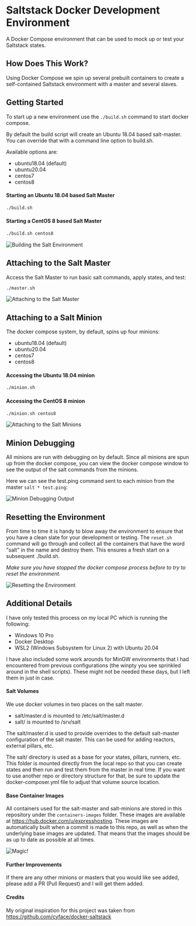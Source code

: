 # Saltstack Docker Development Environment
A Docker Compose environment that can be used to mock up or test your Saltstack states.

## How Does This Work?
Using Docker Compose we spin up several prebuilt containers to create a self-contained Saltstack environment with a master and several slaves.

## Getting Started
To start up a new environment use the `./build.sh` command to start docker compose.

By default the build script will create an Ubuntu 18.04 based salt-master. You can override that with a command line option to build.sh.

Available options are:
* ubuntu18.04 (default)
* ubuntu20.04
* centos7
* centos8

#### Starting an Ubuntu 18.04 based Salt Master
```bash
./build.sh
```

#### Starting a CentOS 8 based Salt Master
```bash
./build.sh centos8
```
![Building the Salt Environment](https://raw.githubusercontent.com/tomwalsh/saltstack-docker-development/61b1436f178ce796f7f6205b814c5d9c7e5351fe/screenshots/building-salt-environment.gif)

## Attaching to the Salt Master
Access the Salt Master to run basic salt commands, apply states, and test:

```bash
./master.sh
```
![Attaching to the Salt Master](https://raw.githubusercontent.com/tomwalsh/saltstack-docker-development/main/screenshots/attaching-to-salt-master.gif)

## Attaching to a Salt Minion
The docker compose system, by default, spins up four minions:

* ubuntu18.04 (default)
* ubuntu20.04
* centos7
* centos8

#### Accessing the Ubuntu 18.04 minion
```bash
./minion.sh
```

#### Accessing the CentOS 8 minion
```bash
./minion.sh centos8
```

![Attaching to the Salt Minions](https://raw.githubusercontent.com/tomwalsh/saltstack-docker-development/main/screenshots/accessing-the-minions.gif)

## Minion Debugging
All minions are run with debugging on by default. Since all minions are spun up from the docker compose, you can view the docker compose window to see the output of the salt commands from the minions.

Here we can see the test.ping command sent to each minion from the master `salt * test.ping`:

![Minion Debugging Output](https://raw.githubusercontent.com/tomwalsh/saltstack-docker-development/61b1436f178ce796f7f6205b814c5d9c7e5351fe/screenshots/debugging-minion-commands.gif)

## Resetting the Environment
From time to time it is handy to blow away the environment to ensure that you have a clean slate for your development or testing. The `reset.sh` command will go through and collect all the containers that have the word "salt" in the name and destroy them. This ensures a fresh start on a subsequent ./build.sh.

*Make sure you have stopped the docker compose process before to try to reset the environment.*

![Resetting the Environment](https://raw.githubusercontent.com/tomwalsh/saltstack-docker-development/main/screenshots/resetting-containers.gif)

## Additional Details
I have only tested this process on my local PC which is running the following:

* Windows 10 Pro
* Docker Desktop
* WSL2 (Windows Subsystem for Linux 2) with Ubuntu 20.04

I have also included some work arounds for MinGW environments that I had encountered from previous configurations (the winpty you see sprinkled around in the shell scripts). These might not be needed these days, but I left them in just in case.

#### Salt Volumes
We use docker volumes in two places on the salt master.

* salt/master.d is mounted to /etc/salt/master.d
* salt/ is mounted to /srv/salt

The salt/master.d is used to provide overrides to the default salt-master configuration of the salt master. This can be used for adding reactors, external pillars, etc.

The salt/ directory is used as a base for your states, pillars, runners, etc. This folder is mounted directly from the local repo so that you can create states and then run and test them from the master in real time. If you want to use another repo or directory structure for that, be sure to update the docker-composer.yml file to adjust that volume source location.

#### Base Container Images
All containers used for the salt-master and salt-minions are stored in this repository under the `containers-images` folder. These images are available at https://hub.docker.com/u/expresshosting. These images are automatically built when a commit is made to this repo, as well as when the underlying base images are updated. That means that the images should be as up to date as possible at all times.

![Magic!](https://raw.githubusercontent.com/tomwalsh/saltstack-docker-development/main/screenshots/magic.gif)

#### Further Improvements
If there are any other minions or masters that you would like see added, please add a PR (Pull Request) and I will get them added.

#### Credits
My original inspiration for this project was taken from https://github.com/cyface/docker-saltstack